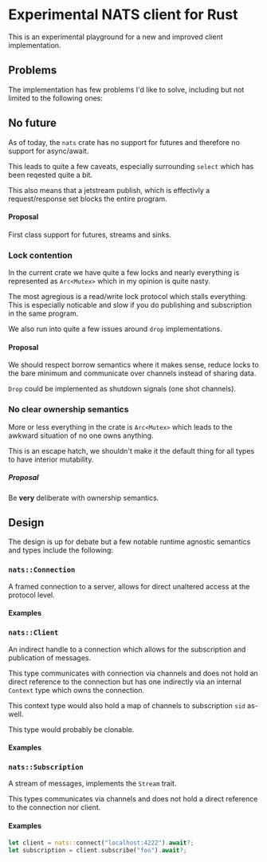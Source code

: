 # Experimental NATS client for Rust

This is an experimental playground for a new and improved client
implementation.

## Problems

The implementation has few problems I'd like to solve, including but not
limited to the following ones:

## No future

As of today, the `nats` crate has no support for futures and therefore no
support for async/await.

This leads to quite a few caveats, especially surrounding `select` which has
been reqested quite a bit.

This also means that a jetstream publish, which is effectivly a request/response
set blocks the entire program.

#### Proposal

First class support for futures, streams and sinks.

### Lock contention

In the current crate we have quite a few locks and nearly everything is
represented as `Arc<Mutex>` which in my opinion is quite nasty.

The most agregious is a read/write lock protocol which stalls everything.
This is especially noticable and slow if you do publishing and subscription in
the same program.

We also run into quite a few issues around `drop` implementations.

#### Proposal

We should respect borrow semantics where it makes sense, reduce locks to the
bare minimum and communicate over channels instead of sharing data.

`Drop` could be implemented as shutdown signals (one shot channels).


### No clear ownership semantics 

More or less everything in the crate is `Arc<Mutex>` which leads to the awkward
situation of no one owns anything.

This is an escape hatch, we shouldn't make it the default thing for all types
to have interior mutability.

##### Proposal

Be **very** deliberate with ownership semantics.

## Design

The design is up for debate but a few notable runtime agnostic semantics and
types include the following:

### `nats::Connection`

A framed connection to a server, allows for direct unaltered access at the protocol level.

#### Examples

### `nats::Client`

An indirect handle to a connection which allows for the subscription and publication of messages.

This type communicates with connection via channels and does not hold an direct
reference to the connection but has one indirectly via an internal `Context`
type which owns the connection.

This context type would also hold a map of channels to subscription `sid`
as-well.

This type would probably be clonable.
#### Examples

### `nats::Subscription`

A stream of messages, implements the `Stream` trait.

This types communicates via channels and does not hold a direct reference to
the connection nor client.

#### Examples

```rust
let client = nats::connect("localhost:4222").await?;
let subscription = client.subscribe("foo").await?;


```
